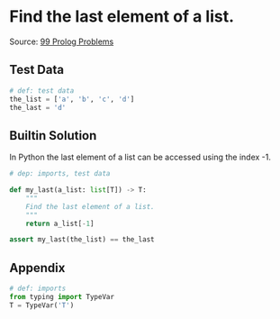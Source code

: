 # Find the last element of a list.

Source: [99 Prolog Problems](https://www.ic.unicamp.br/~meidanis/courses/mc336/2009s2/prolog/problemas/)

## Test Data

```python
# def: test data
the_list = ['a', 'b', 'c', 'd']
the_last = 'd'
```

## Builtin Solution

In Python the last element of
a list can be accessed using
the index -1.

```python
# dep: imports, test data

def my_last(a_list: list[T]) -> T:
    """
    Find the last element of a list.
    """
    return a_list[-1]

assert my_last(the_list) == the_last
```

## Appendix

```python
# def: imports
from typing import TypeVar
T = TypeVar('T')
```

